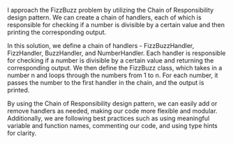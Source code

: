 I approach the FizzBuzz problem by utilizing the Chain of Responsibility design pattern.
We can create a chain of handlers, each of which is responsible for checking if a number is divisible by a certain value and then printing the corresponding output.

In this solution, we define a chain of handlers - FizzBuzzHandler, FizzHandler, BuzzHandler, and NumberHandler. Each handler is responsible for checking if a number is divisible by a certain value and returning the corresponding output. We then define the FizzBuzz class, which takes in a number n and loops through the numbers from 1 to n. For each number, it passes the number to the first handler in the chain, and the output is printed.

By using the Chain of Responsibility design pattern, we can easily add or remove handlers as needed, making our code more flexible and modular. Additionally, we are following best practices such as using meaningful variable and function names, commenting our code, and using type hints for clarity.
